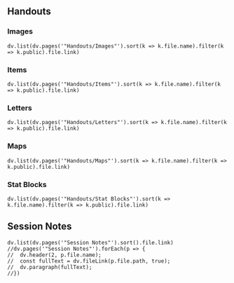 ## Handouts
### Images
```dataviewjs
dv.list(dv.pages('"Handouts/Images"').sort(k => k.file.name).filter(k => k.public).file.link)
```
### Items
```dataviewjs
dv.list(dv.pages('"Handouts/Items"').sort(k => k.file.name).filter(k => k.public).file.link)
```
### Letters
```dataviewjs
dv.list(dv.pages('"Handouts/Letters"').sort(k => k.file.name).filter(k => k.public).file.link)
```
### Maps
```dataviewjs
dv.list(dv.pages('"Handouts/Maps"').sort(k => k.file.name).filter(k => k.public).file.link)
```
### Stat Blocks
```dataviewjs
dv.list(dv.pages('"Handouts/Stat Blocks"').sort(k => k.file.name).filter(k => k.public).file.link)
```
## Session Notes
```dataviewjs
dv.list(dv.pages('"Session Notes"').sort().file.link)
//dv.pages('"Session Notes"').forEach(p => {
//	dv.header(2, p.file.name);
//	const fullText = dv.fileLink(p.file.path, true);
//	dv.paragraph(fullText);
//})
```
